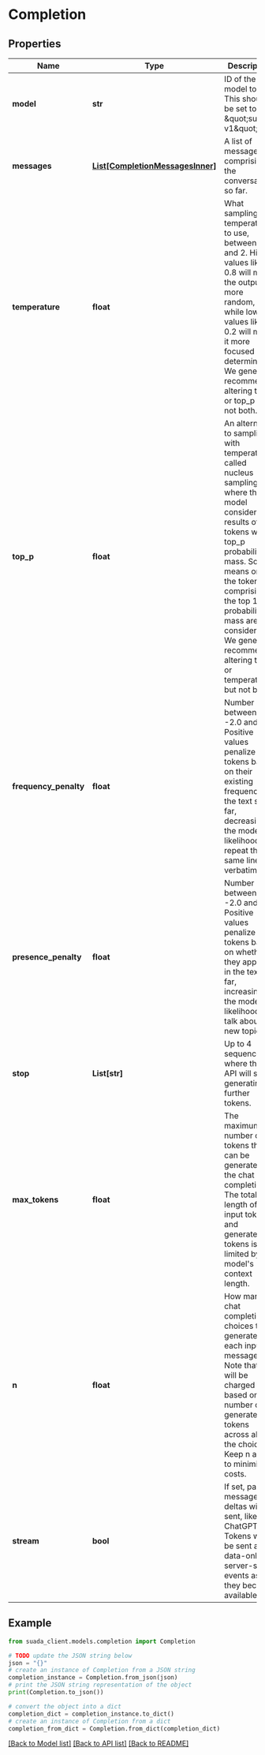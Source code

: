 # Completion


## Properties

Name | Type | Description | Notes
------------ | ------------- | ------------- | -------------
**model** | **str** | ID of the model to use. This should be set to \&quot;suada-v1\&quot; | 
**messages** | [**List[CompletionMessagesInner]**](CompletionMessagesInner.md) | A list of messages comprising the conversation so far. | 
**temperature** | **float** | What sampling temperature to use, between 0 and 2. Higher values like 0.8 will make the output more random, while lower values like 0.2 will make it more focused and deterministic. We generally recommend altering this or top_p but not both. | [optional] 
**top_p** | **float** | An alternative to sampling with temperature, called nucleus sampling, where the model considers the results of the tokens with top_p probability mass. So 0.1 means only the tokens comprising the top 10% probability mass are considered. We generally recommend altering this or temperature but not both. | [optional] 
**frequency_penalty** | **float** | Number between -2.0 and 2.0. Positive values penalize new tokens based on their existing frequency in the text so far, decreasing the model&#39;s likelihood to repeat the same line verbatim. | [optional] 
**presence_penalty** | **float** | Number between -2.0 and 2.0. Positive values penalize new tokens based on whether they appear in the text so far, increasing the model&#39;s likelihood to talk about new topics. | [optional] 
**stop** | **List[str]** | Up to 4 sequences where the API will stop generating further tokens. | [optional] 
**max_tokens** | **float** | The maximum number of tokens that can be generated in the chat completion. The total length of input tokens and generated tokens is limited by the model&#39;s context length. | [optional] 
**n** | **float** | How many chat completion choices to generate for each input message. Note that you will be charged based on the number of generated tokens across all of the choices. Keep n as 1 to minimize costs. | [optional] 
**stream** | **bool** | If set, partial message deltas will be sent, like in ChatGPT. Tokens will be sent as data-only server-sent events as they become available. | [optional] 

## Example

```python
from suada_client.models.completion import Completion

# TODO update the JSON string below
json = "{}"
# create an instance of Completion from a JSON string
completion_instance = Completion.from_json(json)
# print the JSON string representation of the object
print(Completion.to_json())

# convert the object into a dict
completion_dict = completion_instance.to_dict()
# create an instance of Completion from a dict
completion_from_dict = Completion.from_dict(completion_dict)
```
[[Back to Model list]](../README.md#documentation-for-models) [[Back to API list]](../README.md#documentation-for-api-endpoints) [[Back to README]](../README.md)


